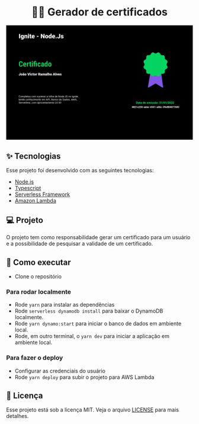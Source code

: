 <h1 align="center">🧑‍🎓 Gerador de certificados</h1>

<p align="center"> 
    <img src="./public/certificate.jpg"/>
</p>

## ✨ Tecnologias

Esse projeto foi desenvolvido com as seguintes tecnologias:

- [Node.js](https://nodejs.org/en/)
- [Typescript](https://www.typescriptlang.org/)
- [Serverless Framework](serverless.com/)
- [Amazon Lambda](https://aws.amazon.com/pt/lambda/)

## 💻 Projeto

O projeto tem como responsabilidade gerar um certificado para um usuário e a possibilidade de pesquisar a validade de um certificado.

## 🚀 Como executar

- Clone o repositório

### Para rodar localmente

- Rode `yarn` para instalar as dependências
- Rode `serverless dynamodb install` para baixar o DynamoDB localmente.
- Rode `yarn dynamo:start` para iniciar o banco de dados em ambiente local.
- Rode, em outro terminal, o `yarn dev` para iniciar a aplicação em ambiente local.

### Para fazer o deploy

- Configurar as credenciais do usuário
- Rode `yarn deploy` para subir o projeto para AWS Lambda

## 📄 Licença

Esse projeto está sob a licença MIT. Veja o arquivo [LICENSE](LICENSE.md) para mais detalhes.
